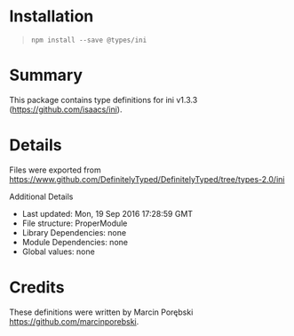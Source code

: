 # Installation
> `npm install --save @types/ini`

# Summary
This package contains type definitions for ini v1.3.3 (https://github.com/isaacs/ini).

# Details
Files were exported from https://www.github.com/DefinitelyTyped/DefinitelyTyped/tree/types-2.0/ini

Additional Details
 * Last updated: Mon, 19 Sep 2016 17:28:59 GMT
 * File structure: ProperModule
 * Library Dependencies: none
 * Module Dependencies: none
 * Global values: none

# Credits
These definitions were written by Marcin Porębski <https://github.com/marcinporebski>.
